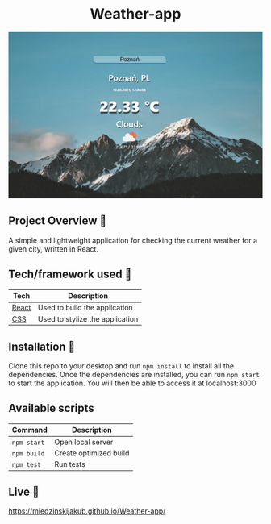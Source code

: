 


<h1 align="center">Weather-app</h1>

<p align="center">
  <a >
    <img src="./src/components/screen.png"
         alt="Screenshot">
  </a>
</p>

## Project Overview 🎉
A simple and lightweight application for checking the current weather for a given city, written in React.


## Tech/framework used 🔧

| Tech                                                    | Description                              |
| ------------------------------------------------------- | ---------------------------------------- |
| [React]()                           | Used to build the application   |
| [CSS](X)                           | Used to stylize the application|



## Installation 💾
Clone this repo to your desktop and run  `npm install`  to install all the dependencies.
Once the dependencies are installed, you can run  `npm start`  to start the application. You will then be able to access it at localhost:3000
## Available scripts

| Command                   | Description                   |     
| ------------------------- | ----------------------------- | 
| `npm start`           | Open local server             |     
| `npm build`           | Create optimized build        |     
| `npm test`            | Run tests                     |     


## Live 📍
https://miedzinskijakub.github.io/Weather-app/


